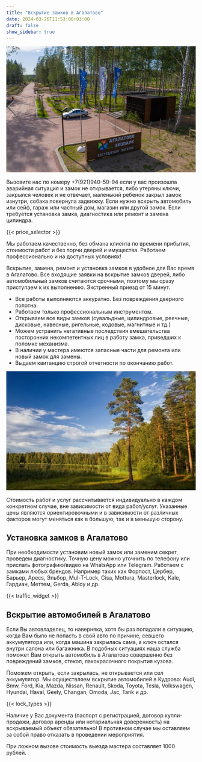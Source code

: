 ```yaml
---
title: "Вскрытие замков в Агалатово"
date: 2024-03-26T11:53:00+03:00 
draft: false 
show_sidebar: true
---
```


![Установка замков в Агалатово](Agalatovo1.jpg)

Вызовите нас по номеру +7(921)940-50-94 если у вас произошла аварийная ситуация и замок не открывается, либо утеряны ключи, закрылся человек и не отвечает, маленький ребенок закрыл замок изнутри, собака повернула задвижку. Если нужно вскрыть автомобиль или сейф, гараж или частный дом, магазин или другой замок. Если требуется установка замка, диагностика или ремонт и замена цилиндра. 

{{< price_selector >}}

Мы работаем качественно, без обмана клиента по времени прибытия, стоимости работ и без порчи дверей и имущества. 
Работаем профессионально и на доступных условиях!

Вскрытие, замена, ремонт и установка замков в удобное для Вас время в Агалатово. 
Все входящие заявки на вскрытие замков дверей, либо автомобильный замков считаются срочными, поэтому мы сразу приступаем к их выполнению. Экстренный приезд от 15 минут.

- Все работы выполняются аккуратно. Без повреждения дверного полотна. 
- Работаем только профессиональным инструментом. 
- Открываем все виды замков (сувальдные, цилиндровые, реечные, дисковые, навесные, ригельные, кодовые, магнитные и тд.)
- Можем устранить негативные последствия вмешательства посторонних некомпетентных лиц в работу замка, приведших к поломке механизма. 
- В наличии у мастера имеются запасные части для ремонта или новый замок для замены. 
- Выдаем квитанцию строгой отчетности по окончанию работ. 

![Установка замков в Агалатово](Agalatovo2.jpg)

Стоимость работ и услуг рассчитывается индивидуально в каждом конкретном случае, вне зависимости от вида работ/услуг. Указанные цены являются ориентировочными и в зависимости от различных факторов могут меняться как в большую, так и в меньшую сторону.

## Установка замков в Агалатово

При необходимости установим новый замок или заменим секрет, проведем диагностику. 
Точную цену можно уточнить по телефону или прислать фотографию/видео на WhatsApp или Telegram. 
Работаем с замками любых брендов. Например таких как Форпост, Цербер, Барьер, Apecs, Эльбор, Мul-Т-Lock, Cisa, Mottura, Masterlock, Kale, Гардиан, Меттем, Gerda, Abloy и др. 

{{< traffic_widget >}}

## Вскрытие автомобилей в Агалатово

Если Вы автовладелец, то наверняка, хотя бы раз попадали в ситуацию, когда Вам было не попасть в свой авто по причине, севшего аккумулятора или, когда машина закрылась сама, а ключ остался внутри салона или багажника. В подобных ситуациях наша служба поможет Вам открыть автомобиль в Агалатово совершенно без повреждений замков, стекол, лакокрасочного покрытия кузова.

Поможем открыть, если закрылась, не открывается или сел аккумулятор. 
Мы осуществляем вскрытие автомобилей в Кудрово: Audi, Bmw, Ford, Kia, Mazda, Nissan, Renault, Skoda, Toyota, Tesla, Volkswagen, Hyundai, Haval, Geely, Changan, Omoda, Jac, Tank и др.

{{< lock_types >}}

Наличие у Вас документа (паспорт с регистрацией, договор купли-продажи, договор аренды или нотариальная доверенность) на вскрываемый объект обязательно! В противном случае мы оставляем за собой право отказать в проведении мероприятия.

При ложном вызове стоимость выезда мастера составляет 1000 рублей.
